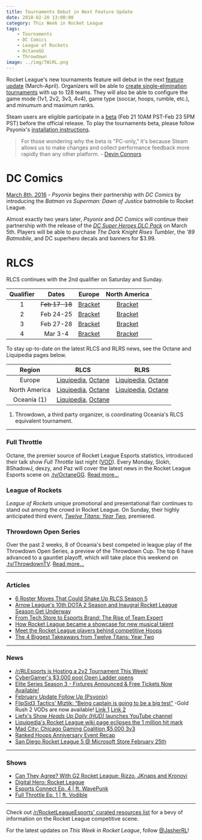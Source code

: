 ```yaml
---
title: Tournaments Debut in Next Feature Update
date: 2018-02-20 13:00:00
category: This Week in Rocket League
tags:
    - Tournaments
    - DC Comics
    - League of Rockets
    - OctaneGG
    - Throwdown
image: ../img/TWiRL.png
---
```


Rocket League's new tournaments feature will debut in the next [feature update](https://www.rocketleague.com/news/rocket-league-roadmap-spring-2018/) (March-April). Organizers will be able to [create single-elimination tournaments](http://www.ign.com/articles/2017/09/13/rocket-leagues-new-tournament-system-aims-to-get-players-into-esports) with up to 128 teams. They will also be able to configure the game mode (1v1, 2v2, 3v3, 4v4), game type (soccar, hoops, rumble, etc.), and minumum and maximum ranks.

Steam users are eligible participate in a [beta](https://www.rocketleague.com/news/tournaments-beta-coming-to-steam-february-21-23/) (Feb 21 10AM PST-Feb 23 5PM PST) before the official release. To play the tournaments beta, please follow Psyonix's [installation instructions](https://www.rocketleague.com/news/tournaments-beta-coming-to-steam-february-21-23/).

> For those wondering why the beta is "PC-only," it's because Steam allows us to make changes and collect performance feedback more rapidly than any other platform. - [Devin Connors](https://www.rocketleague.com/news/roadmap-after-autumn-update/)

# DC Comics

[March 8th, 2016](https://www.rocketleague.com/news/official-batmobile-dlc-coming-march-8/) - _Psyonix_ begins their partnership with _DC Comics_ by introducing the _Batman vs Superman: Dawn of Justice_ batmobile to Rocket League.

Almost exactly two years later, _Psyonix_ and _DC Comics_ will continue their partnership with the release of the [_DC Super Heroes DLC Pack_](https://www.rocketleague.com/news/dc-super-heroes-dlc-coming-in-march/) on March 5th. Players will be able to purchase _The Dark Knight Rises Tumbler_, the _'89 Batmobile_, and DC superhero decals and banners for \$3.99.

# RLCS

RLCS continues with the 2nd qualifier on Saturday and Sunday.

| **Qualifier** |   **Dates**   |                                        **Europe**                                        |                                    **North America**                                     |
| :-----------: | :-----------: | :--------------------------------------------------------------------------------------: | :--------------------------------------------------------------------------------------: |
|       1       | ~~Feb 17-18~~ | [Bracket](https://smash.gg/tournament/rlcs-season-5/events/eu-open-qualifier-1/overview) | [Bracket](https://smash.gg/tournament/rlcs-season-5/events/na-open-qualifier-1/overview) |
|       2       |   Feb 24-25   | [Bracket](https://smash.gg/tournament/rlcs-season-5/events/eu-open-qualifier-2/overview) | [Bracket](https://smash.gg/tournament/rlcs-season-5/events/na-open-qualifier-2/overview) |
|       3       |   Feb 27-28   | [Bracket](https://smash.gg/tournament/rlcs-season-5/events/eu-open-qualifier-3/overview) | [Bracket](https://smash.gg/tournament/rlcs-season-5/events/na-open-qualifier-3/overview) |
|       4       |    Mar 3-4    | [Bracket](https://smash.gg/tournament/rlcs-season-5/events/eu-open-qualifier-4/overview) | [Bracket](https://smash.gg/tournament/rlcs-season-5/events/na-open-qualifier-4/overview) |

To stay up-to-date on the latest RLCS and RLRS news, see the Octane and Liquipedia pages below.

|  **Region**   |                                                                                   **RLCS**                                                                                   |                                                                                                **RLRS**                                                                                                 |
| :-----------: | :--------------------------------------------------------------------------------------------------------------------------------------------------------------------------: | :-----------------------------------------------------------------------------------------------------------------------------------------------------------------------------------------------------: |
|    Europe     |        [Liquipedia](http://liquipedia.net/rocketleague/Rocket_League_Championship_Series/Season_5/Europe), [Octane](https://octane.gg/event/rlcs-season-five-europe/)        |        [Liquipedia](http://liquipedia.net/rocketleague/Rocket_League_Championship_Series/Season_5/Europe/Rocket_League_Rival_Series), [Octane](https://octane.gg/event/rlrs-season-five-europe/)        |
| North America | [Liquipedia](http://liquipedia.net/rocketleague/Rocket_League_Championship_Series/Season_5/North_America), [Octane](https://octane.gg/event/rlcs-season-five-north-america/) | [Liquipedia](http://liquipedia.net/rocketleague/Rocket_League_Championship_Series/Season_5/North_America/Rocket_League_Rival_Series), [Octane](https://octane.gg/event/rlrs-season-five-north-america/) |
|  Oceania (1)  |  [Liquipedia](http://liquipedia.net/rocketleague/Rocket_League_Championship_Series/Season_5/Oceania/League_Play), [Octane](https://octane.gg/event/throwdown-season-five/)   |                                                                                                                                                                                                         |

1. Throwdown, a third party organizer, is coordinating Oceania's RLCS equivalent tournament.

---

### Full Throttle

Octane, the premier source of Rocket League Esports statistics, introduced their talk show _Full Throttle_ last night ([VOD](https://www.twitch.tv/videos/230850472)). Every Monday, Slokh, BShadowJ, dexzy, and Paz will cover the latest news in the Rocket League Esports scene on [.tv/OctaneGG](https://twitch.tv/octanegg). [Read more...](https://octane.gg/news/introducing-full-throttle-the-octane-talk-show/)

### League of Rockets

_League of Rockets_ unique promotional and presentational flair continues to stand out among the crowd in Rocket League. On Sunday, their highly anticipated third event, [_Twelve Titans: Year Two_](https://www.youtube.com/watch?v=5quNuAchgkQ), premiered.

### Throwdown Open Series

Over the past 2 weeks, 8 of Oceania's best competed in league play of the Throwdown Open Series, a preview of the Throwdown Cup. The top 6 have advanced to a gauntlet playoff, which will take place this weekend on [.tv/ThrowdownTV](https://www.twitch.tv/throwdowntv). [Read more...](https://octane.gg/news/throwdown-open-series-league-play-recap/)

---

### Articles

- [6 Roster Moves That Could Shake Up RLCS Season 5](https://www.redbull.com/us-en/rlcs-season-5-biggest-roster-moves)
- [Arrow League's 10th DOTA 2 Season and Inaugral Rocket League Season Get Underway](http://www.esports-news.co.uk/2018/02/15/arrow-league-gets-underway/)
- [From Tech Store to Esports Brand: The Rise of Team Expert](http://rocketeers.gg/team-expert-esports-rocket-league-team-interview/)
- [How Rocket League became a showcase for new musical talent](https://www.pcgamesn.com/rocket-league/rocket-league-soundtrack-edm-conro)
- [Meet the Rocket League players behind competitive Hoops](https://www.redbull.com/us-en/rocket-league-hoops-competitive-interview)
- [The 4 Biggest Takeaways from Twelve Titans: Year Two](http://rocketeers.gg/rocket-league-tournament-twelve-titans-year-two-recap/)

---

### News

- [/r/RLEsports is Hosting a 2v2 Tournament This Week!](https://www.reddit.com/r/RocketLeagueEsports/comments/7yqkcv/rrlesports_is_hosting_a_2v2_tournament_this_week/)
- [CyberGamer's \$3,000 pool Open Ladder opens](https://twitter.com/CyberGamerAUS/status/963967423903760386)
- [Elite Series Season 3 - Fixtures Announced & Free Tickets Now Available!](https://www.gfinity.net/news/details/elite-series-season-3-fixtures-announced-free-tickets-now-available)
- [February Update Follow Up (Psyonix)](https://www.rocketleague.com/news/february-update-follow-up/)
- [FlipSid3 Tactics’ Miztik: “Being captain is going to be a big test”](http://rocketeers.gg/flipsid3-tactics-miztik-being-captain-is-going-to-be-a-big-test/)
-Gold Rush 2 VODs are now available! [Link 1](https://twitter.com/GoldRushGG/status/964540868022566912) [Link 2](https://twitter.com/GoldRushGG/status/964941977966882816)
- [Liefx's Show _Heads Up Daily (HUD)_ launches YouTube channel](https://www.youtube.com/channel/UCNd3pYPxy4ggwU77oafG6Zw)
- [Liquipedia's Rocket League wiki page eclipses the 1 million hit mark](https://twitter.com/LiquipediaNet/status/963555892682633216)
- [Mad City: Chicago Gaming Coalition \$5,000 3v3](https://madcity.gg/events/3v3-chi-rocket-league-open/)
- [Ranked Hoops Anniversary Event Recap](http://www.twitlonger.com/show/n_1sqeftl)
- [San Diego Rocket League 5 @ Microsoft Store February 25th](https://smash.gg/tournament/san-diego-rocket-league-5-at-microsoft-store)

---

### Shows

- [Can They Agree? With G2 Rocket League: Rizzo, JKnaps and Kronovi](https://www.youtube.com/watch?v=UDJjzao-7hc)
- [Digital Hero: Rocket League](https://www.youtube.com/watch?v=ijdXIA6q9_s)
- [Esports Connect Ep. 4 | ft. WavePunk](https://soundcloud.com/user-177448425/caleb-wavepunk-simmons-episode-4)
- [Full Throttle Ep. 1 | ft. Vodible](https://www.twitch.tv/videos/230850472)

---

Check out [/r/RocketLeagueEsports' curated resources list](https://www.reddit.com/r/RocketLeagueEsports/wiki/links) for a bevy of information on the Rocket League competitive scene.

For the latest updates on _This Week in Rocket League_, follow [@JasherRL](https://twitter.com/JasherRL)!
